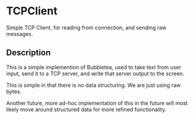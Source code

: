 # TCPClient
 Simple TCP Client, for reading from connection, and sending raw messages.


 ## Description
 
 This is a simple implemention of Bubbletea, used to take text from user input,
 send it to a TCP server, and write that server output to the screen. 

 This is simple in that there is no data structuring. We are just using raw bytes. 

 Another future, more ad-hoc implementation of this in the future will most likely 
 move around structured data for more refined functionality. 
